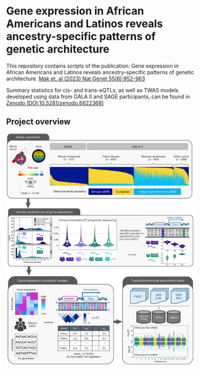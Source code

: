 # Gene expression in African Americans and Latinos reveals ancestry-specific patterns of genetic architecture

This repository contains scripts of the publication:
Gene expression in African Americans and Latinos reveals ancestry-specific patterns of genetic architecture.
[Mak et. al (2023) Nat Genet 55(6):952-963](https://www.nature.com/articles/s41588-023-01377-z)

Summary statistics for cis- and trans-eQTLs, as well as TWAS models developed using data from GALA II and SAGE participants, can be found in [Zenodo (DOI:10.5281/zenodo.6622368)](https://zenodo.org/records/7735723)

## Project overview
![Project overview](gene-exp-predict-model.png "Project overview")
